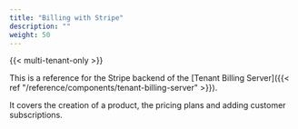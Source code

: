 ```yaml
---
title: "Billing with Stripe"
description: ""
weight: 50
---
```


{{< multi-tenant-only >}}

This is a reference for the Stripe backend of the [Tenant Billing Server]({{< ref "/reference/components/tenant-billing-server" >}}).

It covers the creation of a product, the pricing plans and adding customer subscriptions.
